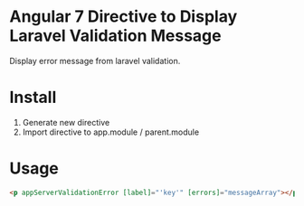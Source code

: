# Angular 7 Directive to Display Laravel Validation Message

Display error message from laravel validation.

# Install
1. Generate new directive
2. Import directive to app.module / parent.module

# Usage

``` html
<p appServerValidationError [label]="'key'" [errors]="messageArray"></p>

```
